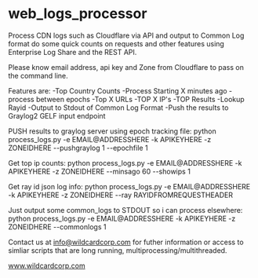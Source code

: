 # web_logs_processor
Process CDN logs such as Cloudflare via API and output to Common Log format do some quick counts on requests and other features using Enterprise Log Share and the REST API.

Please know email address, api key and Zone from Cloudflare to pass on the command line.

Features are:
-Top Country Counts
-Process Starting X minutes ago
-process between epochs
-Top X URLs
-TOP X IP's
-TOP Results
-Lookup Rayid
-Output to Stdout of Common Log Format
-Push the results to Graylog2 GELF input endpoint

PUSH results to graylog server using epoch tracking file:
python process_logs.py -e EMAIL@ADDRESSHERE -k APIKEYHERE -z ZONEIDHERE --pushgraylog 1 --epochfile 1

Get top ip counts:
python process_logs.py -e EMAIL@ADDRESSHERE -k APIKEYHERE -z ZONEIDHERE --minsago 60 --showips 1

Get ray id json log info:
python process_logs.py -e EMAIL@ADDRESSHERE -k APIKEYHERE -z ZONEIDHERE --ray RAYIDFROMREQUESTHEADER

Just output some common_logs to STDOUT so i can process elsewhere:
python process_logs.py -e EMAIL@ADDRESSHERE -k APIKEYHERE -z ZONEIDHERE  --commonlogs 1


Contact us at info@wildcardcorp.com for futher information or access to simliar scripts that are long running, multiprocessing/multithreaded.


www.wildcardcorp.com

